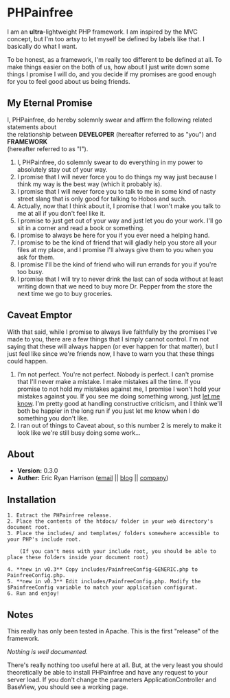 PHPainfree 
==========

I am an **ultra**-lightweight PHP framework. I am inspired by the MVC concept, but I'm too artsy to let myself be defined by labels like that. I basically do what I want. 

To be honest, as a framework, I'm really too different to be defined at all. To make things easier on the both of us, how about I just write down some things I promise I will do, and you decide if my promises are good enough for you to feel good about us being friends.

My Eternal Promise
------------------

I, PHPainfree, do hereby solemnly swear and affirm the following related statements about  
the relationship between **DEVELOPER** (hereafter referred to as "you") and **FRAMEWORK**  
(hereafter referred to as "I").

1. I, PHPainfree, do solemnly swear to do everything in my power to absolutely stay out of your way. 
2. I promise that I will never force you to do things my way just because I think my way is the best way (which it probably is).
3. I promise that I will never force you to talk to me in some kind of nasty street slang that is only good for talking to Hobos and such. 
4. Actually, now that I think about it, I promise that I won't make you talk to me at all if you don't feel like it. 
5. I promise to just get out of your way and just let you do your work. I'll go sit in a corner and read a book or something.
6. I promise to always be here for you if you ever need a helping hand.
7. I promise to be the kind of friend that will gladly help you store all your files at my place, and I promise I'll always give them to you when you ask for them.
8. I promise I'll be the kind of friend who will run errands for you if you're too busy.
9. I promise that I will try to never drink the last can of soda without at least writing down that we need to buy more Dr. Pepper from the store the next time we go to buy groceries. 

Caveat Emptor
-------------

With that said, while I promise to always live faithfully by the promises I've made to you, there are a few things that I simply cannot control. I'm not saying that these will always happen (or ever happen for that matter), but I just feel like since we're friends now, I have to warn you that these things could happen.

1. I'm not perfect. You're not perfect. Nobody is perfect. I can't promise that I'll never make a mistake. I make mistakes all the time. If you promise to not hold my mistakes against me, I promise I won't hold your mistakes against you. If you see me doing something wrong, just [let me know](http://github.com/blister/PHPainfree/issues). I'm pretty good at handling constructive criticism, and I think we'll both be happier in the long run if you just let me know when I do something you don't like.
2. I ran out of things to Caveat about, so this number 2 is merely to make it look like we're still busy doing some work...
	
About
-----

+ **Version:** 0.3.0
+ **Auther:** Eric Ryan Harrison ([email](me@ericharrison.info) || [blog](http://ericharrison.info) || [company](http://februaryfalling.com))

Installation
------------

	1. Extract the PHPainfree release.
	2. Place the contents of the htdocs/ folder in your web directory's document root.
	3. Place the includes/ and templates/ folders somewhere accessible to your PHP's include root.

		(If you can't mess with your include root, you should be able to place these folders inside your document root)

	4. **new in v0.3** Copy includes/PainfreeConfig-GENERIC.php to PainfreeConfig.php.
	5. **new in v0.3** Edit includes/PainfreeConfig.php. Modify the $PainfreeConfig variable to match your application configurat.
	6. Run and enjoy!
	
Notes
-----

This really has only been tested in Apache. This is the first "release" of the framework. 

*Nothing is well documented.*

There's really nothing too useful here at all. But, at the very least you should theoretically be able to install PHPainfree and have any request to your server load. If you don't change the parameters ApplicationController and BaseView, you should see a working page.

